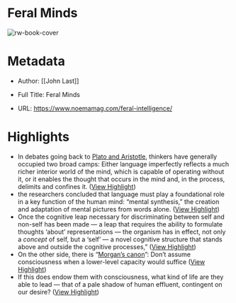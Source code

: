 # Feral Minds

![rw-book-cover](https://noemamag.imgix.net/2024/01/240115_noema_ai-consciousness.jpg?fit=crop&fm=pjpg&h=628&ixlib=php-3.3.1&w=1200&wpsize=noema-social-facebook&s=6c0edebcc6dcb5f16cab75e997ae3d12)

# Metadata
- Author: [[John Last]]
- Full Title: Feral Minds

- URL: https://www.noemamag.com/feral-intelligence/

# Highlights
- In debates going back to [Plato and Aristotle](https://academic.oup.com/book/8247/chapter-abstract/153826853?redirectedFrom=fulltext), thinkers have generally occupied two broad camps: Either language imperfectly reflects a much richer interior world of the mind, which is capable of operating without it, or it enables the thought that occurs in the mind and, in the process, delimits and confines it. ([View Highlight](https://read.readwise.io/read/01hnj7e8e0kw5g2a8ahtr5c88n))
- the researchers concluded that language must play a foundational role in a key function of the human mind: “mental synthesis,” the creation and adaptation of mental pictures from words alone. ([View Highlight](https://read.readwise.io/read/01hnj7h37fkcfqfz3wrpc419js))
- Once the cognitive leap necessary for discriminating between self and non-self has been made — a leap that requires the ability to formulate thoughts ‘about’ representations — the organism has in effect, not only a *concept* of self, but a ‘self’ — a novel cognitive structure that stands above and outside the cognitive processes,” ([View Highlight](https://read.readwise.io/read/01hnj7k59s3e3k5e4amjanrpee))
- On the other side, there is “[Morgan’s canon](https://link.springer.com/referenceworkentry/10.1007/978-3-319-47829-6_495-1)”: Don’t assume consciousness when a lower-level capacity would suffice ([View Highlight](https://read.readwise.io/read/01hnj7pqqrpq9rnn6ejq9trd12))
- If this does endow them with consciousness, what kind of life are they able to lead — that of a pale shadow of human effluent, contingent on our desire? ([View Highlight](https://read.readwise.io/read/01hnj8zhxme668t1wcp92dkgqw))
